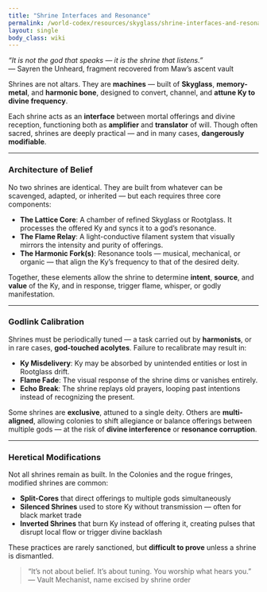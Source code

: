 ```yaml
---
title: "Shrine Interfaces and Resonance"
permalink: /world-codex/resources/skyglass/shrine-interfaces-and-resonance
layout: single
body_class: wiki
---
```


*“It is not the god that speaks — it is the shrine that listens.”*  
— Sayren the Unheard, fragment recovered from Maw’s ascent vault

Shrines are not altars. They are **machines** — built of **Skyglass**, **memory-metal**, and **harmonic bone**, designed to convert, channel, and **attune Ky to divine frequency**.

Each shrine acts as an **interface** between mortal offerings and divine reception, functioning both as **amplifier** and **translator** of will. Though often sacred, shrines are deeply practical — and in many cases, **dangerously modifiable**.

---

### Architecture of Belief

No two shrines are identical. They are built from whatever can be scavenged, adapted, or inherited — but each requires three core components:

- **The Lattice Core**: A chamber of refined Skyglass or Rootglass. It processes the offered Ky and syncs it to a god’s resonance.
- **The Flame Relay**: A light-conductive filament system that visually mirrors the intensity and purity of offerings.
- **The Harmonic Fork(s)**: Resonance tools — musical, mechanical, or organic — that align the Ky’s frequency to that of the desired deity.

Together, these elements allow the shrine to determine **intent**, **source**, and **value** of the Ky, and in response, trigger flame, whisper, or godly manifestation.

---

### Godlink Calibration

Shrines must be periodically tuned — a task carried out by **harmonists**, or in rare cases, **god-touched acolytes**. Failure to recalibrate may result in:

- **Ky Misdelivery**: Ky may be absorbed by unintended entities or lost in Rootglass drift.
- **Flame Fade**: The visual response of the shrine dims or vanishes entirely.
- **Echo Break**: The shrine replays old prayers, looping past intentions instead of recognizing the present.

Some shrines are **exclusive**, attuned to a single deity. Others are **multi-aligned**, allowing colonies to shift allegiance or balance offerings between multiple gods — at the risk of **divine interference** or **resonance corruption**.

---

### Heretical Modifications

Not all shrines remain as built. In the Colonies and the rogue fringes, modified shrines are common:

- **Split-Cores** that direct offerings to multiple gods simultaneously
- **Silenced Shrines** used to store Ky without transmission — often for black market trade
- **Inverted Shrines** that burn Ky instead of offering it, creating pulses that disrupt local flow or trigger divine backlash

These practices are rarely sanctioned, but **difficult to prove** unless a shrine is dismantled.

> “It’s not about belief. It’s about tuning. You worship what hears you.”  
> — Vault Mechanist, name excised by shrine order
